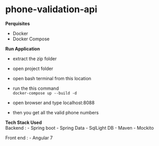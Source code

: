 # phone-validation-api

**Perquisites** 

- Docker 
- Docker Compose 

**Run Application** 

- extract the zip folder  
- open project folder 
- open bash terminal from this location 
- run the this command   
    `docker-compose up --build -d`
    
- open browser and type localhost:8088
- then you get all the valid phone numbers


 **Tech Stack Used**  
 Backend : 
    - Spring boot 
    - Spring Data 
    - SqlLight DB 
    - Maven 
    - Mockito 
    
 Front end : 
    - Angular 7 